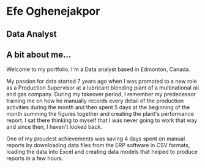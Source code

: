 # Efe Oghenejakpor
## Data Analyst

## A bit about me...
Welcome to my portfolio. I'm a Data analyst based in Edmonton, Canada. 

My passion for data started 7 years ago when I was promoted to a new role as a Production Supervisor at a lubricant blending plant of a multinational oil and gas company. During my takeover period, I remember my predecessor training me on how he manually records every detail of the production activities during the month and then spent 5 days at the beginning of the month summing the figures together and creating the plant's performance report. I sat there thinking to myself that I was never going to work that way and since then, I haven't looked back. 

One of my proudest achievements was saving 4 days spent on manual reports by downloading data files from the ERP software in CSV formats, loading the data into Excel and creating data models that helped to produce reports in a few hours.
